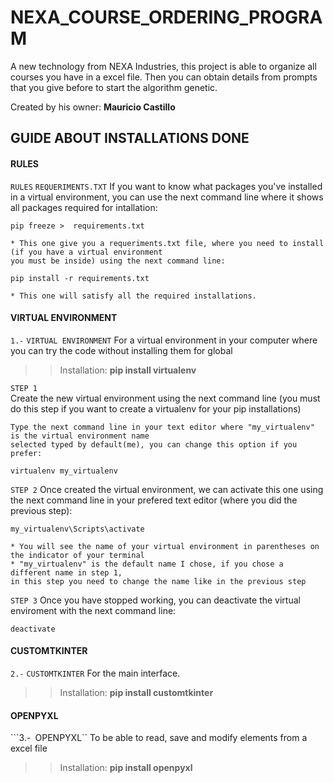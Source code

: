 # NEXA_COURSE_ORDERING_PROGRAM
A new technology from NEXA Industries, this project is able to organize all courses you have in a excel file. Then you can obtain details from prompts that you give before to start the algorithm genetic. 

Created by his owner: **Mauricio Castillo** 

## GUIDE ABOUT INSTALLATIONS DONE

#### RULES
``RULES``
``REQUERIMENTS.TXT``
    If you want to know what packages you've installed in a virtual environment, you can use the next
    command line where it shows all packages required for intallation:

    pip freeze >  requirements.txt

    * This one give you a requeriments.txt file, where you need to install (if you have a virtual environment
    you must be inside) using the next command line:

    pip install -r requirements.txt

    * This one will satisfy all the required installations.

#### VIRTUAL ENVIRONMENT
``1.-``
``VIRTUAL ENVIRONMENT``
For a virtual environment in your computer where you can try the code without installing them for global
>> Installation: **pip install virtualenv**

``STEP 1``	
    Create the new virtual environment using the next command line 
        (you must do this step if you want to create a virtualenv for your pip installations)
    
    Type the next command line in your text editor where "my_virtualenv" is the virtual environment name 
    selected typed by default(me), you can change this option if you prefer: 

    virtualenv my_virtualenv

``STEP 2``
    Once created the virtual environment, we can activate this one using the next command line in your 
    prefered text editor (where you did the previous step):

    my_virtualenv\Scripts\activate
    
    * You will see the name of your virtual environment in parentheses on the indicator of your terminal
    * "my_virtualenv" is the default name I chose, if you chose a different name in step 1, 
    in this step you need to change the name like in the previous step

``STEP 3``
    Once you have stopped working, you can deactivate the virtual enviroment with the next command line:

    deactivate

#### CUSTOMTKINTER
``2.-``
``CUSTOMTKINTER`` For the main interface.
>> Installation: **pip install customtkinter**

#### OPENPYXL
```3.-``
``OPENPYXL`` To be able to read, save and modify elements from a excel file
>> Installation: **pip install openpyxl**
